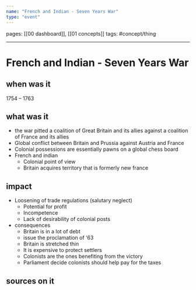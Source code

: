 ```yaml
---
name: "French and Indian - Seven Years War"
type: "event"
---
```

pages: [[00 dashboard]], [[01 concepts]]
tags: #concept/thing

___

# French and Indian - Seven Years War 

## when was it
1754 – 1763

## what was it
- the war pitted a coalition of Great Britain and its allies against a coalition of France and its allies
- Global conflict between Britain and Prussia against Austria and France
- Colonial possessions are essentially pawns on a global chess board
- French and indian
	- Colonial point of view
	- Britain acquires territory that is formerly new france

## impact
- Loosening of trade regulations (salutary neglect)
	- Potential for profit
	- Incompetence
	- Lack of desirability of colonial posts
- consequences	
	- Britain is in a lot of debt
	- issue the proclamation of ‘63
	- Britain is stretched thin
	- It is expensive to protect settlers 
	- Colonists are the ones benefiting from the victory
	- Parliament decide colonists should help pay for the taxes

## sources on it